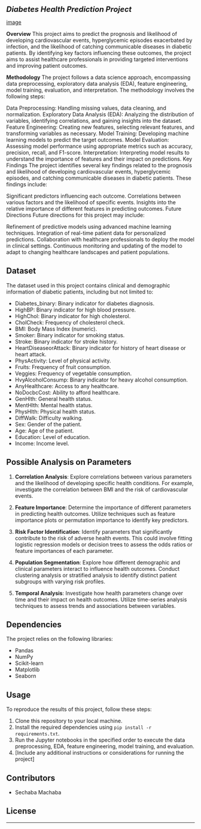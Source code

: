 <span style="font-size: 20px">**_Diabetes Health Prediction Project_**</span>

[image](Images/medium.jpg)

**Overview**
This project aims to predict the prognosis and likelihood of developing cardiovascular events, hyperglycemic episodes exacerbated by infection, and the likelihood of catching communicable diseases in diabetic patients. By identifying key factors influencing these outcomes, the project aims to assist healthcare professionals in providing targeted interventions and improving patient outcomes.

**Methodology**
The project follows a data science approach, encompassing data preprocessing, exploratory data analysis (EDA), feature engineering, model training, evaluation, and interpretation. The methodology involves the following steps:

Data Preprocessing: Handling missing values, data cleaning, and normalization.
Exploratory Data Analysis (EDA): Analyzing the distribution of variables, identifying correlations, and gaining insights into the dataset.
Feature Engineering: Creating new features, selecting relevant features, and transforming variables as necessary.
Model Training: Developing machine learning models to predict the target outcomes.
Model Evaluation: Assessing model performance using appropriate metrics such as accuracy, precision, recall, and F1-score.
Interpretation: Interpreting model results to understand the importance of features and their impact on predictions.
Key Findings
The project identifies several key findings related to the prognosis and likelihood of developing cardiovascular events, hyperglycemic episodes, and catching communicable diseases in diabetic patients. These findings include:

Significant predictors influencing each outcome.
Correlations between various factors and the likelihood of specific events.
Insights into the relative importance of different features in predicting outcomes.
Future Directions
Future directions for this project may include:

Refinement of predictive models using advanced machine learning techniques.
Integration of real-time patient data for personalized predictions.
Collaboration with healthcare professionals to deploy the model in clinical settings.
Continuous monitoring and updating of the model to adapt to changing healthcare landscapes and patient populations.
## Dataset
The dataset used in this project contains clinical and demographic information of diabetic patients, including but not limited to:
- Diabetes_binary: Binary indicator for diabetes diagnosis.
- HighBP: Binary indicator for high blood pressure.
- HighChol: Binary indicator for high cholesterol.
- CholCheck: Frequency of cholesterol check.
- BMI: Body Mass Index (numeric).
- Smoker: Binary indicator for smoking status.
- Stroke: Binary indicator for stroke history.
- HeartDiseaseorAttack: Binary indicator for history of heart disease or heart attack.
- PhysActivity: Level of physical activity.
- Fruits: Frequency of fruit consumption.
- Veggies: Frequency of vegetable consumption.
- HvyAlcoholConsump: Binary indicator for heavy alcohol consumption.
- AnyHealthcare: Access to any healthcare.
- NoDocbcCost: Ability to afford healthcare.
- GenHlth: General health status.
- MentHlth: Mental health status.
- PhysHlth: Physical health status.
- DiffWalk: Difficulty walking.
- Sex: Gender of the patient.
- Age: Age of the patient.
- Education: Level of education.
- Income: Income level.

## Possible Analysis on Parameters
1. **Correlation Analysis**: Explore correlations between various parameters and the likelihood of developing specific health conditions. For example, investigate the correlation between BMI and the risk of cardiovascular events.

2. **Feature Importance**: Determine the importance of different parameters in predicting health outcomes. Utilize techniques such as feature importance plots or permutation importance to identify key predictors.

3. **Risk Factor Identification**: Identify parameters that significantly contribute to the risk of adverse health events. This could involve fitting logistic regression models or decision trees to assess the odds ratios or feature importances of each parameter.

4. **Population Segmentation**: Explore how different demographic and clinical parameters interact to influence health outcomes. Conduct clustering analysis or stratified analysis to identify distinct patient subgroups with varying risk profiles.

5. **Temporal Analysis**: Investigate how health parameters change over time and their impact on health outcomes. Utilize time-series analysis techniques to assess trends and associations between variables.

## Dependencies
The project relies on the following libraries:
- Pandas
- NumPy
- Scikit-learn
- Matplotlib
- Seaborn

## Usage
To reproduce the results of this project, follow these steps:
1. Clone this repository to your local machine.
2. Install the required dependencies using `pip install -r requirements.txt`.
3. Run the Jupyter notebooks in the specified order to execute the data preprocessing, EDA, feature engineering, model training, and evaluation.
4. [Include any additional instructions or considerations for running the project]

## Contributors
- Sechaba Machaba

## License


---
